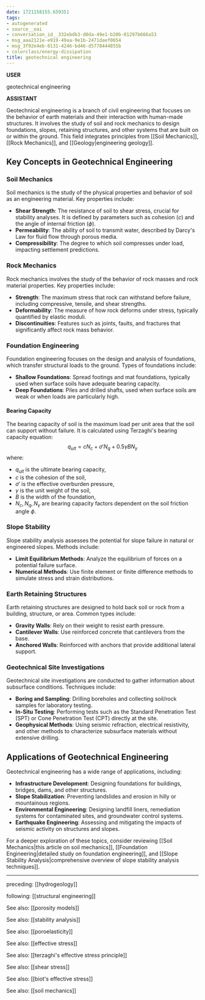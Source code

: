 ```yaml
---
date: 1721158155.659351
tags:
- autogenerated
- source__oai
- conversation_id__332ebdb3-d0da-49e1-b20b-01297b666a53
- msg_aaa2121e-e919-49aa-9e1b-2471daef0654
- msg_3f92e4eb-0131-4246-bd46-d5778444855b
- colorclass/energy-dissipation
title: geotechnical engineering
---
```


**USER**

geotechnical engineering


**ASSISTANT**

Geotechnical engineering is a branch of civil engineering that focuses on the behavior of earth materials and their interaction with human-made structures. It involves the study of soil and rock mechanics to design foundations, slopes, retaining structures, and other systems that are built on or within the ground. This field integrates principles from [[Soil Mechanics]], [[Rock Mechanics]], and [[Geology|engineering geology]].

## Key Concepts in Geotechnical Engineering

### Soil Mechanics
Soil mechanics is the study of the physical properties and behavior of soil as an engineering material. Key properties include:
- **Shear Strength**: The resistance of soil to shear stress, crucial for stability analyses. It is defined by parameters such as cohesion ($c$) and the angle of internal friction ($\phi$).
- **Permeability**: The ability of soil to transmit water, described by Darcy's Law for fluid flow through porous media.
- **Compressibility**: The degree to which soil compresses under load, impacting settlement predictions.

### Rock Mechanics
Rock mechanics involves the study of the behavior of rock masses and rock material properties. Key properties include:
- **Strength**: The maximum stress that rock can withstand before failure, including compressive, tensile, and shear strengths.
- **Deformability**: The measure of how rock deforms under stress, typically quantified by elastic moduli.
- **Discontinuities**: Features such as joints, faults, and fractures that significantly affect rock mass behavior.

### Foundation Engineering
Foundation engineering focuses on the design and analysis of foundations, which transfer structural loads to the ground. Types of foundations include:
- **Shallow Foundations**: Spread footings and mat foundations, typically used when surface soils have adequate bearing capacity.
- **Deep Foundations**: Piles and drilled shafts, used when surface soils are weak or when loads are particularly high.

#### Bearing Capacity
The bearing capacity of soil is the maximum load per unit area that the soil can support without failure. It is calculated using Terzaghi's bearing capacity equation:
$$
q_{ult} = c N_c + \sigma' N_q + 0.5 \gamma B N_\gamma
$$
where:
- $q_{ult}$ is the ultimate bearing capacity,
- $c$ is the cohesion of the soil,
- $\sigma'$ is the effective overburden pressure,
- $\gamma$ is the unit weight of the soil,
- $B$ is the width of the foundation,
- $N_c, N_q, N_\gamma$ are bearing capacity factors dependent on the soil friction angle $\phi$.

### Slope Stability
Slope stability analysis assesses the potential for slope failure in natural or engineered slopes. Methods include:
- **Limit Equilibrium Methods**: Analyze the equilibrium of forces on a potential failure surface.
- **Numerical Methods**: Use finite element or finite difference methods to simulate stress and strain distributions.

### Earth Retaining Structures
Earth retaining structures are designed to hold back soil or rock from a building, structure, or area. Common types include:
- **Gravity Walls**: Rely on their weight to resist earth pressure.
- **Cantilever Walls**: Use reinforced concrete that cantilevers from the base.
- **Anchored Walls**: Reinforced with anchors that provide additional lateral support.

### Geotechnical Site Investigations
Geotechnical site investigations are conducted to gather information about subsurface conditions. Techniques include:
- **Boring and Sampling**: Drilling boreholes and collecting soil/rock samples for laboratory testing.
- **In-Situ Testing**: Performing tests such as the Standard Penetration Test (SPT) or Cone Penetration Test (CPT) directly at the site.
- **Geophysical Methods**: Using seismic refraction, electrical resistivity, and other methods to characterize subsurface materials without extensive drilling.

## Applications of Geotechnical Engineering
Geotechnical engineering has a wide range of applications, including:
- **Infrastructure Development**: Designing foundations for buildings, bridges, dams, and other structures.
- **Slope Stabilization**: Preventing landslides and erosion in hilly or mountainous regions.
- **Environmental Engineering**: Designing landfill liners, remediation systems for contaminated sites, and groundwater control systems.
- **Earthquake Engineering**: Assessing and mitigating the impacts of seismic activity on structures and slopes.

For a deeper exploration of these topics, consider reviewing [[Soil Mechanics|this article on soil mechanics]], [[Foundation Engineering|detailed study on foundation engineering]], and [[Slope Stability Analysis|comprehensive overview of slope stability analysis techniques]].


---

preceding: [[hydrogeology]]  


following: [[structural engineering]]

See also: [[porosity models]]


See also: [[stability analysis]]


See also: [[poroelasticity]]


See also: [[effective stress]]


See also: [[terzaghi's effective stress principle]]


See also: [[shear stress]]


See also: [[biot's effective stress]]


See also: [[soil mechanics]]